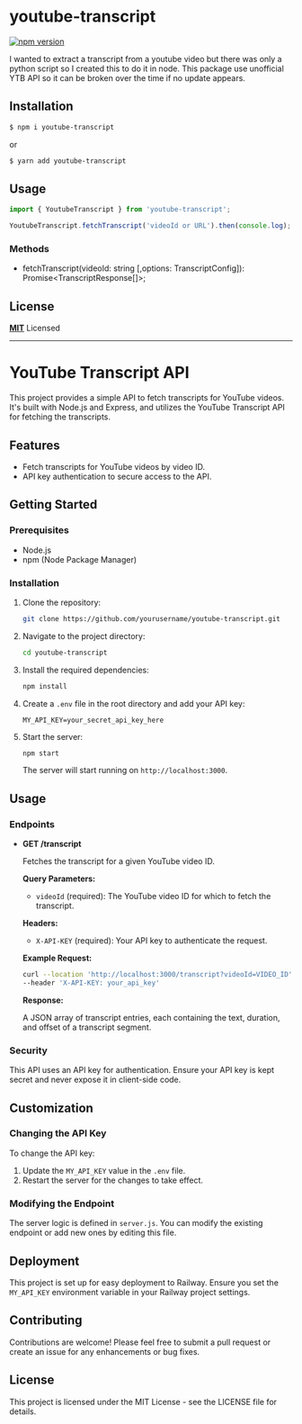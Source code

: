 # youtube-transcript

[![npm version](https://badge.fury.io/js/youtube-transcript.svg)](https://badge.fury.io/js/youtube-transcript)

I wanted to extract a transcript from a youtube video but there was only a python script so I created this to do it in node.
This package use unofficial YTB API so it can be broken over the time if no update appears.

## Installation

```bash
$ npm i youtube-transcript
```

or

```bash
$ yarn add youtube-transcript
```

## Usage

```js
import { YoutubeTranscript } from 'youtube-transcript';

YoutubeTranscript.fetchTranscript('videoId or URL').then(console.log);
```

### Methods

- fetchTranscript(videoId: string [,options: TranscriptConfig]): Promise<TranscriptResponse[]>;

## License

**[MIT](LICENSE)** Licensed




---

# YouTube Transcript API

This project provides a simple API to fetch transcripts for YouTube videos. It's built with Node.js and Express, and utilizes the YouTube Transcript API for fetching the transcripts.

## Features

- Fetch transcripts for YouTube videos by video ID.
- API key authentication to secure access to the API.

## Getting Started

### Prerequisites

- Node.js
- npm (Node Package Manager)

### Installation

1. Clone the repository:

   ```bash
   git clone https://github.com/yourusername/youtube-transcript.git
   ```

2. Navigate to the project directory:

   ```bash
   cd youtube-transcript
   ```

3. Install the required dependencies:

   ```bash
   npm install
   ```

4. Create a `.env` file in the root directory and add your API key:

   ```
   MY_API_KEY=your_secret_api_key_here
   ```

5. Start the server:

   ```bash
   npm start
   ```

   The server will start running on `http://localhost:3000`.

## Usage

### Endpoints

- **GET /transcript**

  Fetches the transcript for a given YouTube video ID.

  **Query Parameters:**

  - `videoId` (required): The YouTube video ID for which to fetch the transcript.

  **Headers:**

  - `X-API-KEY` (required): Your API key to authenticate the request.

  **Example Request:**

  ```bash
  curl --location 'http://localhost:3000/transcript?videoId=VIDEO_ID' \
  --header 'X-API-KEY: your_api_key'
  ```

  **Response:**

  A JSON array of transcript entries, each containing the text, duration, and offset of a transcript segment.

### Security

This API uses an API key for authentication. Ensure your API key is kept secret and never expose it in client-side code.

## Customization

### Changing the API Key

To change the API key:

1. Update the `MY_API_KEY` value in the `.env` file.
2. Restart the server for the changes to take effect.

### Modifying the Endpoint

The server logic is defined in `server.js`. You can modify the existing endpoint or add new ones by editing this file.

## Deployment

This project is set up for easy deployment to Railway. Ensure you set the `MY_API_KEY` environment variable in your Railway project settings.

## Contributing

Contributions are welcome! Please feel free to submit a pull request or create an issue for any enhancements or bug fixes.

## License

This project is licensed under the MIT License - see the LICENSE file for details.
